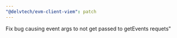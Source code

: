 ```yaml
---
"@delvtech/evm-client-viem": patch
---
```


Fix bug causing event args to not get passed to getEvents requets"
